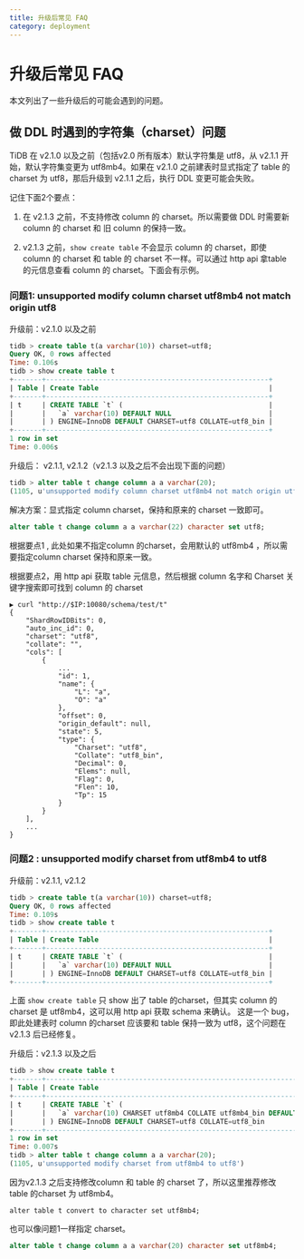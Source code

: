 ```yaml
---
title: 升级后常见 FAQ
category: deployment
---
```


# 升级后常见 FAQ

本文列出了一些升级后的可能会遇到的问题。

## 做 DDL 时遇到的字符集（charset）问题

TiDB 在 v2.1.0 以及之前（包括v2.0 所有版本）默认字符集是 utf8，从 v2.1.1 开始，默认字符集变更为 utf8mb4。如果在 v2.1.0 之前建表时显式指定了 table 的 charset 为 utf8，那后升级到 v2.1.1 之后，执行 DDL 变更可能会失败。

记住下面2个要点：

1. 在 v2.1.3 之前，不支持修改 column 的 charset。所以需要做 DDL 时需要新 column 的 charset 和 旧 column 的保持一致。

2. v2.1.3 之前，`show create table` 不会显示 column 的 charset，即使 column 的 charset 和 table 的 charset 不一样。可以通过 http  api 拿table 的元信息查看 column 的 charset。下面会有示例。

### 问题1: unsupported modify column charset utf8mb4 not match origin utf8

升级前：v2.1.0 以及之前

```SQL
tidb > create table t(a varchar(10)) charset=utf8;
Query OK, 0 rows affected
Time: 0.106s
tidb > show create table t
+-------+-------------------------------------------------------+
| Table | Create Table                                          |
+-------+-------------------------------------------------------+
| t     | CREATE TABLE `t` (                                    |
|       |   `a` varchar(10) DEFAULT NULL                        |
|       | ) ENGINE=InnoDB DEFAULT CHARSET=utf8 COLLATE=utf8_bin |
+-------+-------------------------------------------------------+
1 row in set
Time: 0.006s
```

升级后： v2.1.1,  v2.1.2（v2.1.3 以及之后不会出现下面的问题）

```SQL
tidb > alter table t change column a a varchar(20);
(1105, u'unsupported modify column charset utf8mb4 not match origin utf8')
```

解决方案：显式指定 column charset，保持和原来的 charset 一致即可。

```sql
alter table t change column a a varchar(22) character set utf8;
```

根据要点1 , 此处如果不指定column 的charset，会用默认的 utf8mb4 ，所以需要指定column charset 保持和原来一致。

根据要点2，用 http api 获取 table 元信息，然后根据 column 名字和 Charset 关键字搜索即可找到 column 的 charset

```shell
▶ curl "http://$IP:10080/schema/test/t"
{
    "ShardRowIDBits": 0,
    "auto_inc_id": 0,
    "charset": "utf8",
    "collate": "",
    "cols": [
        {
            ...
            "id": 1,
            "name": {
                "L": "a",
                "O": "a"
            },
            "offset": 0,
            "origin_default": null,
            "state": 5,
            "type": {
                "Charset": "utf8",
                "Collate": "utf8_bin",
                "Decimal": 0,
                "Elems": null,
                "Flag": 0,
                "Flen": 10,
                "Tp": 15
            }
        }
    ],
    ...
}
```

### 问题2 : unsupported modify charset from utf8mb4 to utf8

升级前：v2.1.1, v2.1.2

```sql
tidb > create table t(a varchar(10)) charset=utf8;
Query OK, 0 rows affected
Time: 0.109s
tidb > show create table t
+-------+-------------------------------------------------------+
| Table | Create Table                                          |
+-------+-------------------------------------------------------+
| t     | CREATE TABLE `t` (                                    |
|       |   `a` varchar(10) DEFAULT NULL                        |
|       | ) ENGINE=InnoDB DEFAULT CHARSET=utf8 COLLATE=utf8_bin |
+-------+-------------------------------------------------------+
```

上面 `show create table` 只 show 出了 table 的charset，但其实 column 的 charset 是 utf8mb4，这可以用 http api 获取 schema 来确认。 这是一个 bug，即此处建表时 column 的charset 应该要和 table 保持一致为 utf8，这个问题在  v2.1.3 后已经修复。

升级后：v2.1.3 以及之后

```sql
tidb > show create table t
+-------+--------------------------------------------------------------------+
| Table | Create Table                                                       |
+-------+--------------------------------------------------------------------+
| t     | CREATE TABLE `t` (                                                 |
|       |   `a` varchar(10) CHARSET utf8mb4 COLLATE utf8mb4_bin DEFAULT NULL |
|       | ) ENGINE=InnoDB DEFAULT CHARSET=utf8 COLLATE=utf8_bin              |
+-------+--------------------------------------------------------------------+
1 row in set
Time: 0.007s
tidb > alter table t change column a a varchar(20);
(1105, u'unsupported modify charset from utf8mb4 to utf8')
```

因为v2.1.3 之后支持修改column 和  table 的 charset 了，所以这里推荐修改table 的charset 为 utf8mb4。

```
alter table t convert to character set utf8mb4;
```

也可以像问题1一样指定 charset。

```sql
alter table t change column a a varchar(20) character set utf8mb4;
```

